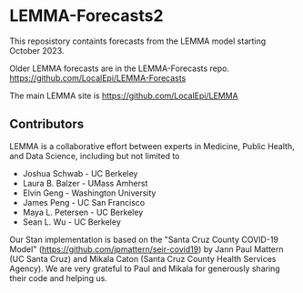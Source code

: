 # LEMMA-Forecasts2
This reposistory containts forecasts from the LEMMA model starting October 2023. 

Older LEMMA forecasts are in the LEMMA-Forecasts repo. https://github.com/LocalEpi/LEMMA-Forecasts

The main LEMMA site is
https://github.com/LocalEpi/LEMMA


## Contributors
LEMMA is a collaborative effort between experts in Medicine, Public Health, and Data Science, including but not limited to

- Joshua Schwab - UC Berkeley
- Laura B. Balzer - UMass Amherst
- Elvin Geng - Washington University
- James Peng - UC San Francisco
- Maya L. Petersen - UC Berkeley
- Sean L. Wu - UC Berkeley

Our Stan implementation is based on the "Santa Cruz County COVID-19 Model" (https://github.com/jpmattern/seir-covid19) by Jann Paul Mattern (UC Santa Cruz) and Mikala Caton (Santa Cruz County Health Services Agency). We are very grateful to Paul and Mikala for generously sharing their code and helping us.
